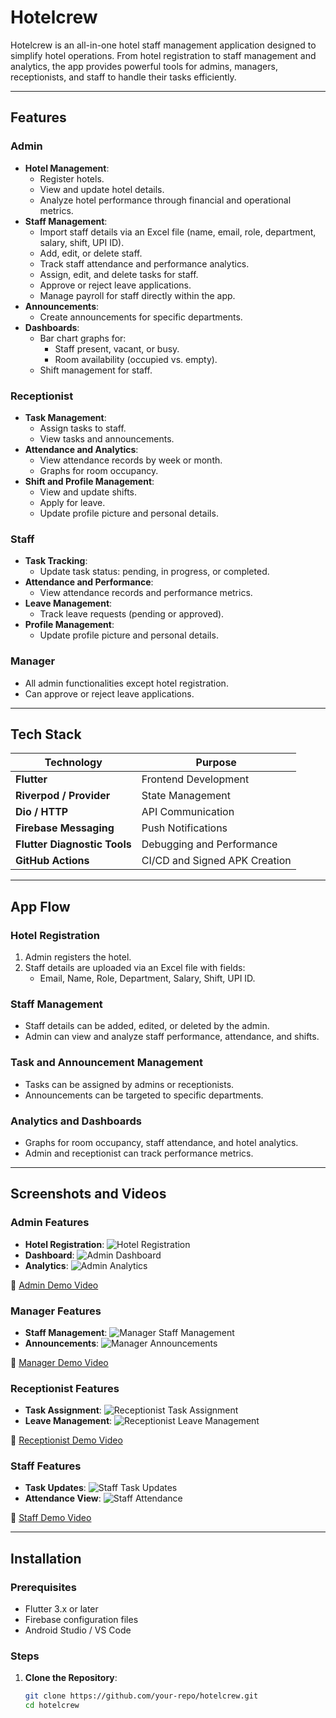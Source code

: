# Hotelcrew

Hotelcrew is an all-in-one hotel staff management application designed to simplify hotel operations. From hotel registration to staff management and analytics, the app provides powerful tools for admins, managers, receptionists, and staff to handle their tasks efficiently.

---

## Features

### Admin
- **Hotel Management**:
  - Register hotels.
  - View and update hotel details.
  - Analyze hotel performance through financial and operational metrics.
- **Staff Management**:
  - Import staff details via an Excel file (name, email, role, department, salary, shift, UPI ID).
  - Add, edit, or delete staff.
  - Track staff attendance and performance analytics.
  - Assign, edit, and delete tasks for staff.
  - Approve or reject leave applications.
  - Manage payroll for staff directly within the app.
- **Announcements**:
  - Create announcements for specific departments.
- **Dashboards**:
  - Bar chart graphs for:
    - Staff present, vacant, or busy.
    - Room availability (occupied vs. empty).
  - Shift management for staff.

### Receptionist
- **Task Management**:
  - Assign tasks to staff.
  - View tasks and announcements.
- **Attendance and Analytics**:
  - View attendance records by week or month.
  - Graphs for room occupancy.
- **Shift and Profile Management**:
  - View and update shifts.
  - Apply for leave.
  - Update profile picture and personal details.

### Staff
- **Task Tracking**:
  - Update task status: pending, in progress, or completed.
- **Attendance and Performance**:
  - View attendance records and performance metrics.
- **Leave Management**:
  - Track leave requests (pending or approved).
- **Profile Management**:
  - Update profile picture and personal details.

### Manager
- All admin functionalities except hotel registration.
- Can approve or reject leave applications.

---

## Tech Stack

| **Technology**         | **Purpose**                |
|-------------------------|----------------------------|
| **Flutter**             | Frontend Development       |
| **Riverpod / Provider** | State Management           |
| **Dio / HTTP**          | API Communication          |
| **Firebase Messaging**  | Push Notifications         |
| **Flutter Diagnostic Tools** | Debugging and Performance |
| **GitHub Actions**      | CI/CD and Signed APK Creation |

---

## App Flow

### Hotel Registration
1. Admin registers the hotel.
2. Staff details are uploaded via an Excel file with fields:
   - Email, Name, Role, Department, Salary, Shift, UPI ID.

### Staff Management
- Staff details can be added, edited, or deleted by the admin.
- Admin can view and analyze staff performance, attendance, and shifts.

### Task and Announcement Management
- Tasks can be assigned by admins or receptionists.
- Announcements can be targeted to specific departments.

### Analytics and Dashboards
- Graphs for room occupancy, staff attendance, and hotel analytics.
- Admin and receptionist can track performance metrics.

---

## Screenshots and Videos

### Admin Features
- **Hotel Registration**:
  ![Hotel Registration](https://via.placeholder.com/800x400?text=Hotel+Registration)
- **Dashboard**:
  ![Admin Dashboard](https://via.placeholder.com/800x400?text=Admin+Dashboard)
- **Analytics**:
  ![Admin Analytics](https://via.placeholder.com/800x400?text=Admin+Analytics)

🎥 [Admin Demo Video](https://www.youtube.com/your-admin-demo-link)

### Manager Features
- **Staff Management**:
  ![Manager Staff Management](https://via.placeholder.com/800x400?text=Manager+Staff+Management)
- **Announcements**:
  ![Manager Announcements](https://via.placeholder.com/800x400?text=Manager+Announcements)

🎥 [Manager Demo Video](https://www.youtube.com/your-manager-demo-link)

### Receptionist Features
- **Task Assignment**:
  ![Receptionist Task Assignment](https://via.placeholder.com/800x400?text=Task+Assignment)
- **Leave Management**:
  ![Receptionist Leave Management](https://via.placeholder.com/800x400?text=Leave+Management)

🎥 [Receptionist Demo Video](https://www.youtube.com/your-receptionist-demo-link)

### Staff Features
- **Task Updates**:
  ![Staff Task Updates](https://via.placeholder.com/800x400?text=Task+Updates)
- **Attendance View**:
  ![Staff Attendance](https://via.placeholder.com/800x400?text=Attendance)

🎥 [Staff Demo Video](https://www.youtube.com/your-staff-demo-link)

---

## Installation

### Prerequisites
- Flutter 3.x or later
- Firebase configuration files
- Android Studio / VS Code

### Steps
1. **Clone the Repository**:
   ```bash
   git clone https://github.com/your-repo/hotelcrew.git
   cd hotelcrew

